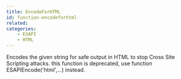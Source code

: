 ```yaml
---
title: EncodeForHTML
id: function-encodeforhtml
related:
categories:
    - ESAPI
    - HTML
---
```


Encodes the given string for safe output in HTML to stop Cross Site Scripting attacks.
		this function is deprecated, use function ESAPIEncode('html',...) instead.